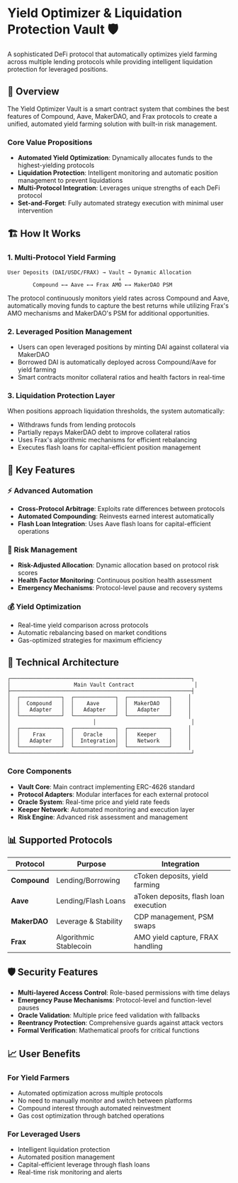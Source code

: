 # Yield Optimizer & Liquidation Protection Vault 🛡️

A sophisticated DeFi protocol that automatically optimizes yield farming across multiple lending protocols while providing intelligent liquidation protection for leveraged positions.

## 🎯 Overview

The Yield Optimizer Vault is a smart contract system that combines the best features of Compound, Aave, MakerDAO, and Frax protocols to create a unified, automated yield farming solution with built-in risk management.

### Core Value Propositions
- **Automated Yield Optimization**: Dynamically allocates funds to the highest-yielding protocols
- **Liquidation Protection**: Intelligent monitoring and automatic position management to prevent liquidations
- **Multi-Protocol Integration**: Leverages unique strengths of each DeFi protocol
- **Set-and-Forget**: Fully automated strategy execution with minimal user intervention

## 🏗️ How It Works

### 1. Multi-Protocol Yield Farming
```
User Deposits (DAI/USDC/FRAX) → Vault → Dynamic Allocation
                                   ↓
        Compound ←→ Aave ←→ Frax AMO ←→ MakerDAO PSM
```

The protocol continuously monitors yield rates across Compound and Aave, automatically moving funds to capture the best returns while utilizing Frax's AMO mechanisms and MakerDAO's PSM for additional opportunities.

### 2. Leveraged Position Management
- Users can open leveraged positions by minting DAI against collateral via MakerDAO
- Borrowed DAI is automatically deployed across Compound/Aave for yield farming
- Smart contracts monitor collateral ratios and health factors in real-time

### 3. Liquidation Protection Layer
When positions approach liquidation thresholds, the system automatically:
- Withdraws funds from lending protocols
- Partially repays MakerDAO debt to improve collateral ratios
- Uses Frax's algorithmic mechanisms for efficient rebalancing
- Executes flash loans for capital-efficient position management

## 🚀 Key Features

### ⚡ Advanced Automation
- **Cross-Protocol Arbitrage**: Exploits rate differences between protocols
- **Automated Compounding**: Reinvests earned interest automatically
- **Flash Loan Integration**: Uses Aave flash loans for capital-efficient operations

### 🎯 Risk Management
- **Risk-Adjusted Allocation**: Dynamic allocation based on protocol risk scores
- **Health Factor Monitoring**: Continuous position health assessment
- **Emergency Mechanisms**: Protocol-level pause and recovery systems

### 💰 Yield Optimization
- Real-time yield comparison across protocols
- Automatic rebalancing based on market conditions
- Gas-optimized strategies for maximum efficiency

## 🔧 Technical Architecture

```
┌─────────────────────────────────────────────────────────┐
│                    Main Vault Contract                   │
├─────────────────────────────────────────────────────────┤
│  ┌─────────────┐  ┌─────────────┐  ┌─────────────┐     │
│  │  Compound   │  │    Aave     │  │  MakerDAO   │     │
│  │   Adapter   │  │   Adapter   │  │   Adapter   │     │
│  └─────────────┘  └─────────────┘  └─────────────┘     │
│                          │                              │
│  ┌─────────────┐  ┌─────────────┐  ┌─────────────┐     │
│  │    Frax     │  │   Oracle    │  │   Keeper    │     │
│  │   Adapter   │  │  Integration│  │   Network   │     │
│  └─────────────┘  └─────────────┘  └─────────────┘     │
└─────────────────────────────────────────────────────────┘
```

### Core Components
- **Vault Core**: Main contract implementing ERC-4626 standard
- **Protocol Adapters**: Modular interfaces for each external protocol
- **Oracle System**: Real-time price and yield rate feeds
- **Keeper Network**: Automated monitoring and execution layer
- **Risk Engine**: Advanced risk assessment and management

## 📊 Supported Protocols

| Protocol | Purpose | Integration |
|----------|---------|-------------|
| **Compound** | Lending/Borrowing | cToken deposits, yield farming |
| **Aave** | Lending/Flash Loans | aToken deposits, flash loan execution |
| **MakerDAO** | Leverage & Stability | CDP management, PSM swaps |
| **Frax** | Algorithmic Stablecoin | AMO yield capture, FRAX handling |

## 🛡️ Security Features

- **Multi-layered Access Control**: Role-based permissions with time delays
- **Emergency Pause Mechanisms**: Protocol-level and function-level pauses
- **Oracle Validation**: Multiple price feed validation with fallbacks
- **Reentrancy Protection**: Comprehensive guards against attack vectors
- **Formal Verification**: Mathematical proofs for critical functions

## 📈 User Benefits

### For Yield Farmers
- Automated optimization across multiple protocols
- No need to manually monitor and switch between platforms
- Compound interest through automated reinvestment
- Gas cost optimization through batched operations

### For Leveraged Users
- Intelligent liquidation protection
- Automated position management
- Capital-efficient leverage through flash loans
- Real-time risk monitoring and alerts
